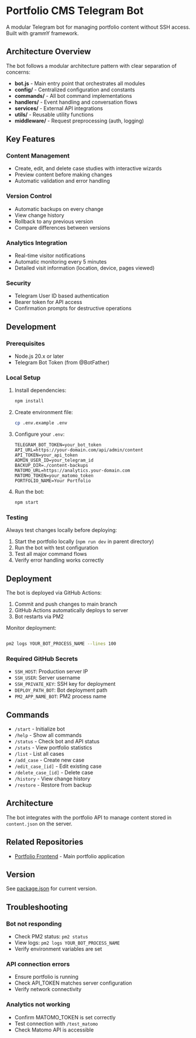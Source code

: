 # Portfolio CMS Telegram Bot

A modular Telegram bot for managing portfolio content without SSH access. Built with grammY framework.

## Architecture Overview

The bot follows a modular architecture pattern with clear separation of concerns:

- **bot.js** - Main entry point that orchestrates all modules
- **config/** - Centralized configuration and constants
- **commands/** - All bot command implementations
- **handlers/** - Event handling and conversation flows
- **services/** - External API integrations
- **utils/** - Reusable utility functions
- **middleware/** - Request preprocessing (auth, logging)

## Key Features

### Content Management
- Create, edit, and delete case studies with interactive wizards
- Preview content before making changes
- Automatic validation and error handling

### Version Control
- Automatic backups on every change
- View change history
- Rollback to any previous version
- Compare differences between versions

### Analytics Integration
- Real-time visitor notifications
- Automatic monitoring every 5 minutes
- Detailed visit information (location, device, pages viewed)

### Security
- Telegram User ID based authentication
- Bearer token for API access
- Confirmation prompts for destructive operations

## Development

### Prerequisites
- Node.js 20.x or later
- Telegram Bot Token (from @BotFather)

### Local Setup

1. Install dependencies:
   ```bash
   npm install
   ```

2. Create environment file:
   ```bash
   cp .env.example .env
   ```

3. Configure your `.env`:
   ```env
   TELEGRAM_BOT_TOKEN=your_bot_token
   API_URL=https://your-domain.com/api/admin/content
   API_TOKEN=your_api_token
   ADMIN_USER_ID=your_telegram_id
   BACKUP_DIR=./content-backups
   MATOMO_URL=https://analytics.your-domain.com
   MATOMO_TOKEN=your_matomo_token
   PORTFOLIO_NAME=Your Portfolio
   ```

4. Run the bot:
   ```bash
   npm start
   ```

### Testing

Always test changes locally before deploying:

1. Start the portfolio locally (`npm run dev` in parent directory)
2. Run the bot with test configuration
3. Test all major command flows
4. Verify error handling works correctly

## Deployment

The bot is deployed via GitHub Actions:

1. Commit and push changes to main branch
2. GitHub Actions automatically deploys to server
3. Bot restarts via PM2

Monitor deployment:
```bash

pm2 logs YOUR_BOT_PROCESS_NAME --lines 100
```

### Required GitHub Secrets

- `SSH_HOST`: Production server IP
- `SSH_USER`: Server username  
- `SSH_PRIVATE_KEY`: SSH key for deployment
- `DEPLOY_PATH_BOT`: Bot deployment path
- `PM2_APP_NAME_BOT`: PM2 process name

## Commands

- `/start` - Initialize bot
- `/help` - Show all commands
- `/status` - Check bot and API status
- `/stats` - View portfolio statistics
- `/list` - List all cases
- `/add_case` - Create new case
- `/edit_case_[id]` - Edit existing case
- `/delete_case_[id]` - Delete case
- `/history` - View change history
- `/restore` - Restore from backup

## Architecture

The bot integrates with the portfolio API to manage content stored in `content.json` on the server.

## Related Repositories

- [Portfolio Frontend](https://github.com/undevy-org/portfolio) - Main portfolio application

## Version

See [package.json](./package.json) for current version.

## Troubleshooting

### Bot not responding
- Check PM2 status: `pm2 status`
- View logs: `pm2 logs YOUR_BOT_PROCESS_NAME`
- Verify environment variables are set

### API connection errors
- Ensure portfolio is running
- Check API_TOKEN matches server configuration
- Verify network connectivity

### Analytics not working
- Confirm MATOMO_TOKEN is set correctly
- Test connection with `/test_matomo`
- Check Matomo API is accessible
